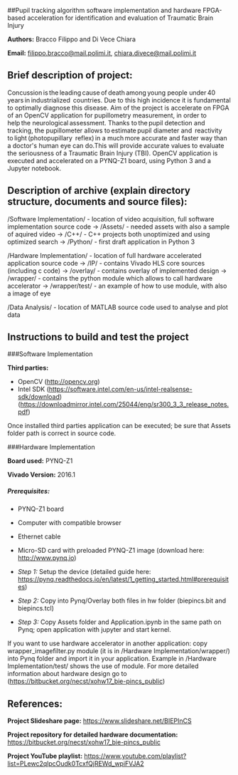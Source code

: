 ##Pupil tracking algorithm software implementation and hardware FPGA-based acceleration for identification and evaluation of Traumatic Brain Injury

**Authors:** Bracco Filippo and Di Vece Chiara 

**Email:** filippo.bracco@mail.polimi.it, chiara.divece@mail.polimi.it

## Brief description of project:
Concussion is the leading cause of death among young people under 40 years in industrialized  countries. Due to this high incidence it is fundamental to optimally diagnose this disease.
Aim of the project is accelerate on FPGA of an OpenCV application for pupillometry measurement, in order to help the neurological assessment. Thanks to the pupil detection and tracking, the pupillometer allows to estimate pupil diameter and  reactivity to light (photopupillary  reflex) in a much more accurate and faster way than a doctor's human eye can do.This will provide accurate values to evaluate the seriousness of a Traumatic Brain Injury (TBI).
OpenCV application is executed and accelerated on a PYNQ-Z1 board, using Python 3 and a Jupyter notebook.


## Description of archive (explain directory structure, documents and source files):

/Software Implementation/ - location of video acquisition, full software implementation source code 
-> /Assets/ - needed assets with also a sample of aquired video 
-> /C++/ - C++ projects both unoptimized and using optimized search
-> /Python/ - first draft application in Python 3

/Hardware Implementation/ - location of full hardware accelerated application source code 
-> /IP/ - contains Vivado HLS core sources (including c code)
-> /overlay/ - contains  overlay of implemented design
-> /wrapper/ - contains the python module which allows to call hardware accelerator
-> /wrapper/test/ - an example of how to use module, with also a image of eye

/Data Analysis/ - location of MATLAB source code used to analyse and plot data


## Instructions to build and test the project

###Software Implementation

**Third parties:**

* OpenCV (http://opencv.org)
* Intel SDK (https://software.intel.com/en-us/intel-realsense-sdk/download) (https://downloadmirror.intel.com/25044/eng/sr300_3_3_release_notes.pdf) 

Once installed third parties application can be executed; be sure that Assets folder path is correct in source code.

###Hardware Implementation

**Board used:** PYNQ-Z1

**Vivado Version:** 2016.1

##### Prerequisites:
* PYNQ-Z1 board
* Computer with compatible browser
* Ethernet cable 
* Micro-SD card with preloaded PYNQ-Z1 image (download here: http://www.pynq.io)

* *Step 1:* Setup the device (detailed guide here: https://pynq.readthedocs.io/en/latest/1_getting_started.html#prerequisites)
* *Step 2:* Copy into Pynq/Overlay both files in hw folder (biepincs.bit and biepincs.tcl)
* *Step 3:* Copy Assets folder and Application.ipynb in the same path on Pynq; open application with jupyter and start kernel.

If you want to use hardware accelerator in another application: copy wrapper_imagefilter.py module (it is in /Hardware Implementation/wrapper/) into Pynq folder and import it in your application. Example in /Hardware Implementation/test/ shows the use of module.
For more detailed information about hardware design go to (https://bitbucket.org/necst/xohw17_bie-pincs_public)


## References:

**Project Slideshare page:** https://www.slideshare.net/BIEPInCS

**Project repository for detailed hardware documentation:** https://bitbucket.org/necst/xohw17_bie-pincs_public

**Project YouTube playlist:** https://www.youtube.com/playlist?list=PLewc2qlpcOudk0TcxfQjREWd_wpiFVJA2

